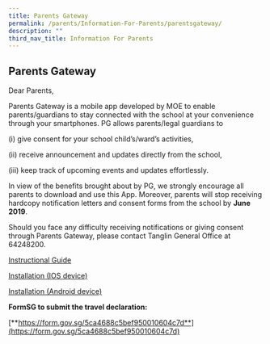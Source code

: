 ```yaml
---
title: Parents Gateway
permalink: /parents/Information-For-Parents/parentsgateway/
description: ""
third_nav_title: Information For Parents
---
```

## Parents Gateway


Dear Parents,

Parents Gateway is a mobile app developed by MOE to enable parents/guardians to stay connected with the school at your convenience through your smartphones. PG allows parents/legal guardians to

(i) give consent for your school child’s/ward’s activities,

(ii) receive announcement and updates directly from the school,

(iii) keep track of upcoming events and updates effortlessly.

In view of the benefits brought about by PG, we strongly encourage all parents to download and use this App. Moreover, parents will stop receiving hardcopy notification letters and consent forms from the school by **June 2019**.

Should you face any difficulty receiving notifications or giving consent through Parents Gateway, please contact Tanglin General Office at 64248200.

[Instructional Guide](https://tanglinsec.moe.edu.sg/wp-content/uploads/2019/02/Instructional_Guide.pdf)  

[Installation (IOS device)](https://itunes.apple.com/sg/app/parents-gateway/id1267198708?mt=8)  

[Installation (Android device)](https://play.google.com/store/apps/details?id=com.moe.pgp&hl=en_SG) 

**FormSG to submit the travel declaration:**

[**https://form.gov.sg/5ca4688c5bef950010604c7d**](https://form.gov.sg/5ca4688c5bef950010604c7d)